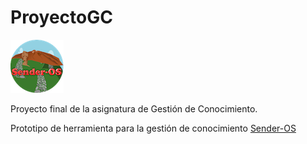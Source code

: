# ProyectoGC
![Sender-OS](https://github.com/DarwinGonzalez/ProyectoGC/blob/master/img/logo.png?raw=true)

Proyecto final de la asignatura de Gestión de Conocimiento.

Prototipo de herramienta para la gestión de conocimiento [Sender-OS](https://darwingonzalez.github.io/ProyectoGC/)
